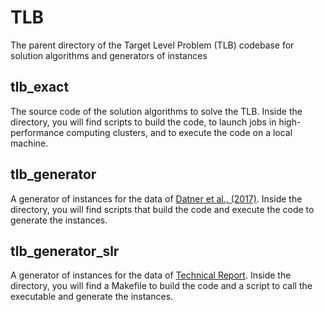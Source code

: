# TLB
The parent directory of the Target Level Problem (TLB) codebase for solution algorithms and generators of instances

## tlb_exact

The source code of the solution algorithms to solve the TLB. Inside the directory, you will find scripts to build the code, to launch jobs in high-performance computing clusters, and to execute the code on a local machine.

## tlb_generator

A generator of instances for the data of [Datner et al., (2017)](https://pubsonline.informs.org/doi/abs/10.1287/trsc.2017.0790). Inside the directory, you will find scripts that build the code and execute the code to generate the instances.

## tlb_generator_slr

A generator of instances for the data of [Technical Report](https://www.cirrelt.ca/documentstravail/cirrelt-2025-02.pdf). Inside the directory, you will find a Makefile to build the code and a script to call the executable and generate the instances.


